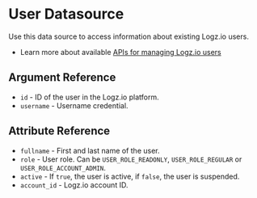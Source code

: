# User Datasource

Use this data source to access information about existing Logz.io users.

* Learn more about available [APIs for managing Logz.io users](https://docs.logz.io/api/#tag/Manage-users)

## Argument Reference

* `id` - ID of the user in the Logz.io platform.
* `username` - Username credential.

##  Attribute Reference

* `fullname` - First and last name of the user.
* `role` - User role. Can be `USER_ROLE_READONLY`, `USER_ROLE_REGULAR` or `USER_ROLE_ACCOUNT_ADMIN`.
* `active` - If `true`, the user is active, if `false`, the user is suspended.
* `account_id` - Logz.io account ID.